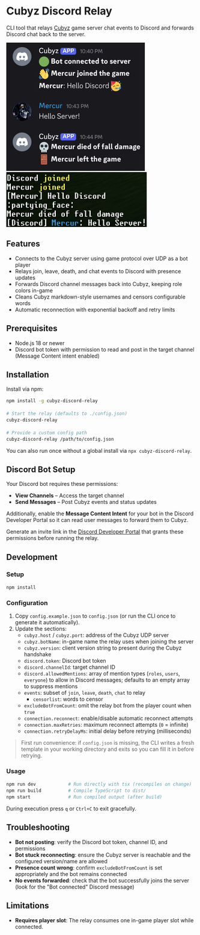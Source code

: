 # Cubyz Discord Relay

CLI tool that relays [Cubyz](https://github.com/PixelGuys/Cubyz) game server chat events to Discord and forwards Discord chat back to the server.

![Cubyz Discord Relay](https://raw.githubusercontent.com/AMerkuri/cubyz-discord-relay/refs/heads/master/assets/discord.png)  
![Cubyz Server](https://raw.githubusercontent.com/AMerkuri/cubyz-discord-relay/refs/heads/master/assets/cubyz.png)

## Features

- Connects to the Cubyz server using game protocol over UDP as a bot player
- Relays join, leave, death, and chat events to Discord with presence updates
- Forwards Discord channel messages back into Cubyz, keeping role colors in-game
- Cleans Cubyz markdown-style usernames and censors configurable words
- Automatic reconnection with exponential backoff and retry limits

## Prerequisites

- Node.js 18 or newer
- Discord bot token with permission to read and post in the target channel (Message Content intent enabled)

## Installation

Install via npm:

```bash
npm install -g cubyz-discord-relay

# Start the relay (defaults to ./config.json)
cubyz-discord-relay

# Provide a custom config path
cubyz-discord-relay /path/to/config.json
```

You can also run once without a global install via `npx cubyz-discord-relay`.

## Discord Bot Setup

Your Discord bot requires these permissions:

- **View Channels** – Access the target channel
- **Send Messages** – Post Cubyz events and status updates

Additionally, enable the **Message Content Intent** for your bot in the Discord Developer Portal so it can read user messages to forward them to Cubyz.

Generate an invite link in the [Discord Developer Portal](https://discord.com/developers/applications) that grants these permissions before running the relay.

## Development

### Setup

```bash
npm install
```

### Configuration

1. Copy `config.example.json` to `config.json` (or run the CLI once to generate it automatically).
2. Update the sections:
   - `cubyz.host` / `cubyz.port`: address of the Cubyz UDP server
   - `cubyz.botName`: in-game name the relay uses when joining the server
   - `cubyz.version`: client version string to present during the Cubyz handshake
   - `discord.token`: Discord bot token
   - `discord.channelId`: target channel ID
   - `discord.allowedMentions`: array of mention types (`roles`, `users`, `everyone`) to allow in Discord messages; defaults to an empty array to suppress mentions
   - `events`: subset of `join`, `leave`, `death`, `chat` to relay
     - `censorlist`: words to censor
   - `excludeBotFromCount`: omit the relay bot from the player count when `true`
   - `connection.reconnect`: enable/disable automatic reconnect attempts
   - `connection.maxRetries`: maximum reconnect attempts (`0` = infinite)
   - `connection.retryDelayMs`: initial delay before retrying (milliseconds)

> First run convenience: if `config.json` is missing, the CLI writes a fresh template in your working directory and exits so you can fill it in before retrying.

### Usage

```bash
npm run dev            # Run directly with tsx (recompiles on change)
npm run build          # Compile TypeScript to dist/
npm start              # Run compiled output (after build)
```

During execution press `q` or `Ctrl+C` to exit gracefully.

## Troubleshooting

- **Bot not posting**: verify the Discord bot token, channel ID, and permissions
- **Bot stuck reconnecting**: ensure the Cubyz server is reachable and the configured version/name are allowed
- **Presence count wrong**: confirm `excludeBotFromCount` is set appropriately and the bot remains connected
- **No events forwarded**: check that the bot successfully joins the server (look for the "Bot connected" Discord message)

## Limitations

- **Requires player slot**: The relay consumes one in-game player slot while connected.
